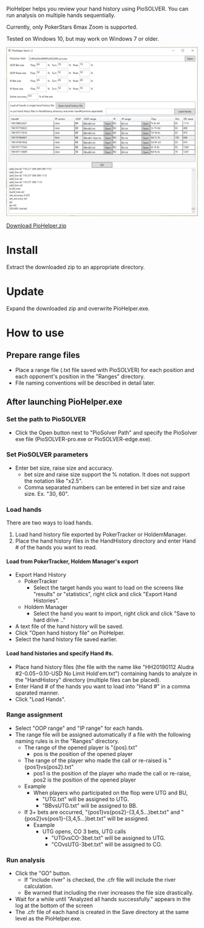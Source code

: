 PioHelper helps you review your hand history using PioSOLVER.
You can run analysis on multiple hands sequentially.

Currently, only PokerStars 6max Zoom is supported.

Tested on Windows 10, but may work on Windows 7 or older.

![screenshot](./images/piohelper_screenshot.png)

[Download PioHelper.zip](./releases/PioHelper_0_1_3.zip)

# Install

Extract the downloaded zip to an appropriate directory.

# Update

Expand the downloaded zip and overwrite PioHelper.exe.

# How to use

## Prepare range files

- Place a range file (.txt file saved with PioSOLVER) for each position and each opponent's position in the "Ranges" directory.
- File naming conventions will be described in detail later.

## After launching PioHelper.exe

### Set the path to PioSOLVER
- Click the Open button next to "PioSolver Path" and specify the PioSolver exe file (PioSOLVER-pro.exe or PioSOLVER-edge.exe).

### Set PioSOLVER parameters
- Enter bet size, raise size and accuracy.
  - bet size and raise size support the % notation. It does not support the notation like "x2.5".
  - Comma separated numbers can be entered in bet size and raise size. Ex. "30, 60".

### Load hands
There are two ways to load hands.
1. Load hand history file exported by PokerTracker or HoldemManager.
1. Place the hand history files in the HandHistory directory and enter Hand # of the hands you want to read.

#### Load from PokerTracker, Holdem Manager's export
- Export Hand History
  - PokerTracker
    - Select the target hands you want to load on the screens like "results" or "statistics", right click and click "Export Hand Histories".
  - Holdem Manager
    - Select the hand you want to import, right click and click "Save to hard drive .."
- A text file of the hand history will be saved.
- Click "Open hand history file" on PioHelper.
- Select the hand history file saved earlier.

#### Load hand histories and specify Hand #s.
- Place hand history files (the file with the name like "HH20190112 Aludra #2-$0.05-$0.10-USD No Limit Hold'em.txt") containing hands to analyze in the "HandHistory" directory (multiple files can be placed).
- Enter Hand # of the hands you want to load into "Hand #" in a comma sparated manner.
- Click "Load Hands".

### Range assignment
- Select "OOP range" and "IP range" for each hands.
- The range file will be assigned automatically if a file with the following naming rules is in the "Ranges" directory.
  - The range of the opened player is "{pos}.txt"
    - pos is the position of the opened player
  - The range of the player who made the call or re-raised is "{pos1}vs{pos2}.txt"
    - pos1 is the position of the player who made the call or re-raise, pos2 is the position of the opened player
  - Example
    - When players who participated on the flop were UTG and BU,
      - "UTG.txt" will be assigned to UTG.
      - "BBvsUTG.txt" will be assigned to BB. 
  - If 3+ bets are occurred, "{pos1}vs{pos2}-{3,4,5...}bet.txt" and "{pos2}vs{pos1}-{3,4,5...}bet.txt" will be assigned.
    - Example
      - UTG opens, CO 3 bets, UTG calls
        - "UTGvsCO-3bet.txt" will be assigned to UTG.
        - "COvsUTG-3bet.txt" will be assigned to CO.

### Run analysis
- Click the "GO" button.
  - If "include river" is checked, the .cfr file will include the river calculation.
  - Be warned that including the river increases the file size drastically.
- Wait for a while until "Analyzed all hands successfully." appears in the log at the bottom of the screen
- The .cfr file of each hand is created in the Save directory at the same level as the PioHelper.exe.
